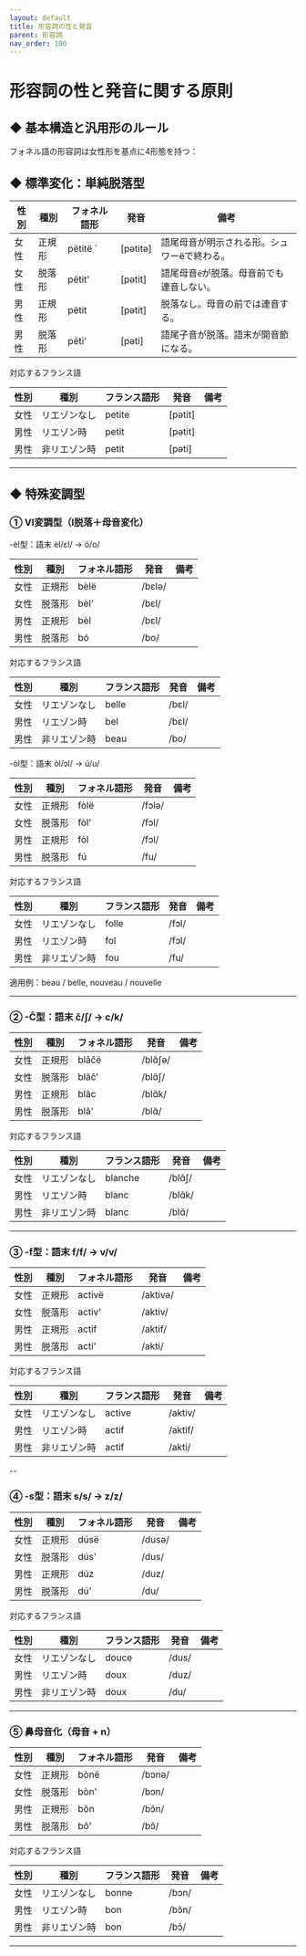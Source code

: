 ```yaml
---
layout: default
title: 形容詞の性と発音
parent: 形容詞
nav_order: 100
---
```



# 形容詞の性と発音に関する原則

## ◆ 基本構造と汎用形のルール

フォネル語の形容詞は女性形を基点に4形態を持つ：


## ◆ 標準変化：単純脱落型

| 性別 | 種別         | フォネル語形 | 発音         | 備考                                        |
|------|--------------|--------------|--------------|---------------------------------------------|
| 女性 | 正規形       | pëtitë `     | [pətitə]     | 語尾母音が明示される形。シュワーëで終わる。 |
| 女性 | 脱落形       | pëtit'       | [pətit]      | 語尾母音`ë`が脱落。母音前でも連音しない。   |
| 男性 | 正規形       | pëtit        | [pətit]      | 脱落なし。母音の前では連音する。            |
| 男性 | 脱落形       | pëti'        | [pəti]       | 語尾子音が脱落。語末が開音節になる。        |


対応するフランス語

| 性別 | 種別         | フランス語形 | 発音         | 備考          |
|------|--------------|--------------|--------------|---------------|
| 女性 | リエゾンなし | petite       | [pətit]      |               |
| 男性 | リエゾン時   | petit        | [pətit]      |               |
| 男性 | 非リエゾン時 | petit        | [pəti]       |               |


---

## ◆ 特殊変調型

### ① Vl変調型（l脱落＋母音変化）

 -èl型：語末 èl/ɛl/ → ó/o/

| 性別 | 種別         | フォネル語形 |  発音        | 備考          |
|------|--------------|--------------|--------------|---------------|
| 女性 | 正規形       | bèlë         | /bɛlə/       |               |
| 女性 | 脱落形       | bèl'         | /bɛl/        |               |
| 男性 | 正規形       | bèl          | /bɛl/        |               |
| 男性 | 脱落形       | bó           | /bo/         |               |


対応するフランス語

| 性別 | 種別         | フランス語形 |  発音        | 備考          |
|------|--------------|--------------|--------------|---------------|
| 女性 | リエゾンなし | belle        | /bɛl/        |               |
| 男性 | リエゾン時   | bel          | /bɛl/        |               |
| 男性 | 非リエゾン時 | beau         | /bo/         |               |


 -òl型：語末 òl/ɔl/ → ú/u/

| 性別 | 種別         | フォネル語形 |  発音        | 備考          |
|------|--------------|--------------|--------------|---------------|
| 女性 | 正規形       | fòlë         | /fɔlə/       |               |
| 女性 | 脱落形       | fòl'         | /fɔl/        |               |
| 男性 | 正規形       | fòl          | /fɔl/        |               |
| 男性 | 脱落形       | fú           | /fu/         |               |


対応するフランス語

| 性別 | 種別         | フランス語形 |  発音        | 備考          |
|------|--------------|--------------|--------------|---------------|
| 女性 | リエゾンなし |folle         | /fɔl/        |               |
| 男性 | リエゾン時   |fol           | /fɔl/        |               |
| 男性 | 非リエゾン時 |fou           | /fu/         |               |


適用例：beau / belle, nouveau / nouvelle

---

### ② -Ĉ型：語末 ĉ/ʃ/ → c/k/


| 性別 | 種別         | フォネル語形 |  発音        | 備考          |
|------|--------------|--------------|--------------|---------------|
| 女性 | 正規形       | blãĉë        | /blɑ̃ʃə/     |               |
| 女性 | 脱落形       | blãĉ'        | /blɑ̃ʃ/      |               |
| 男性 | 正規形       | blãc         | /blɑ̃k/      |               |
| 男性 | 脱落形       | blã'         | /blɑ̃/       |               |


対応するフランス語

| 性別 | 種別         | フランス語形 |  発音        | 備考          |
|------|--------------|--------------|--------------|---------------|
| 女性 | リエゾンなし | blanche      | /blɑ̃ʃ/      |               |
| 男性 | リエゾン時   | blanc        | /blɑ̃k/      |               |
| 男性 | 非リエゾン時 | blanc        | /blɑ̃/       |               |

---

### ③ -f型：語末 f/f/ → v/v/


| 性別 | 種別         | フォネル語形 |  発音        | 備考          |
|------|--------------|--------------|--------------|---------------|
| 女性 | 正規形       | activë       | /aktivə/     |               |
| 女性 | 脱落形       | activ'       | /aktiv/      |               |
| 男性 | 正規形       | actif        | /aktif/      |               |
| 男性 | 脱落形       | acti'        | /akti/       |               |


対応するフランス語

| 性別 | 種別         | フランス語形 |  発音        | 備考          |
|------|--------------|--------------|--------------|---------------|
| 女性 | リエゾンなし | active       | /aktiv/      |               |
| 男性 | リエゾン時   | actif        | /aktif/      |               |
| 男性 | 非リエゾン時 | actif        | /akti/       |               |

--

### ④ -s型：語末 s/s/ → z/z/

| 性別 | 種別         | フォネル語形 |  発音        | 備考          |
|------|--------------|--------------|--------------|---------------|
| 女性 | 正規形       | dúsë         | /dusə/       |               |
| 女性 | 脱落形       | dús'         | /dus/        |               |
| 男性 | 正規形       | dúz          | /duz/        |               |
| 男性 | 脱落形       | dú'          | /du/         |               |


対応するフランス語

| 性別 | 種別         | フランス語形 |  発音        | 備考          |
|------|--------------|--------------|--------------|---------------|
| 女性 | リエゾンなし | douce        | /dus/        |               |
| 男性 | リエゾン時   | doux         | /duz/        |               |
| 男性 | 非リエゾン時 | doux         | /du/         |               |

---

### ⑤ 鼻母音化（母音 + n）


| 性別 | 種別         | フォネル語形 |  発音        | 備考          |
|------|--------------|--------------|--------------|---------------| 
| 女性 | 正規形       | bònë         | /bɔnə/       |               |
| 女性 | 脱落形       | bòn'         | /bɔn/        |               |
| 男性 | 正規形       | bõn          | /bɔ̃n/       |               |
| 男性 | 脱落形       | bõ'          | /bɔ̃/        |               |


対応するフランス語

| 性別 | 種別         | フランス語形 |  発音        | 備考          |
|------|--------------|--------------|--------------|---------------|
| 女性 | リエゾンなし | bonne        | /bɔn/        |               |
| 男性 | リエゾン時   | bon          | /bɔ̃n/       |               |
| 男性 | 非リエゾン時 | bon          | /bɔ̃/        |               |
---
